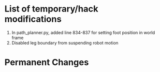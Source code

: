 # List of temporary/hack modifications

1) In path_planner.py, added line 834-837 for setting foot position in world frame
2) Disabled leg boundary from suspending robot motion

# Permanent Changes
